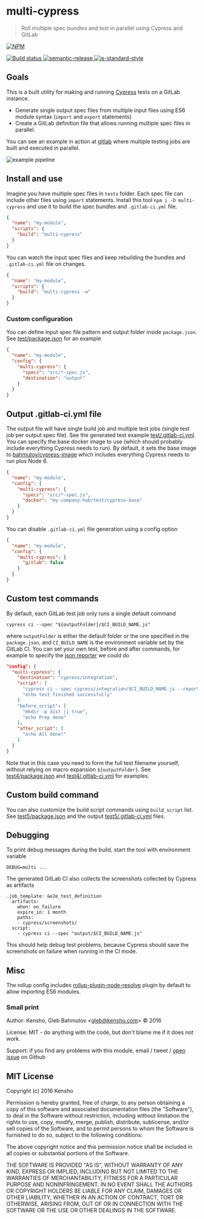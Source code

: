 # multi-cypress

> Roll multiple spec bundles and test in parallel using Cypress and GitLab

[![NPM][npm-icon] ][npm-url]

[![Build status][ci-image] ][ci-url]
[![semantic-release][semantic-image] ][semantic-url]
[![js-standard-style][standard-image]][standard-url]

## Goals

This is a built utility for making and running [Cypress](https://www.cypress.io/)
tests on a GitLab instance.

* Generate single output spec files from multiple input files using ES6 module syntax
  (`import` and `export` statements)
* Create a GitLab definition file that allows running multiple spec files in parallel.

You can see an example in action at
[gitlab](https://gitlab.com/bahmutov/cypress-example-kitchensink) where multiple testing
jobs are built and executed in parallel.

![example pipeline](example-pipeline.png)

## Install and use

Imagine you have multiple spec files in `tests` folder. Each spec file can include
other files using `import` statements. Install this tool `npm i -D multi-cypress`
and use it to build the spec bundles and `.gitlab-ci.yml` file.

```json
{
  "name": "my-module",
  "scripts": {
    "build": "multi-cypress"
  }
}
```

You can watch the input spec files and keep rebuilding the bundles and `.gitlab-ci.yml`
file on changes.

```json
{
  "name": "my-module",
  "scripts": {
    "build": "multi-cypress -w"
  }
}
```

### Custom configuration

You can define input spec file pattern and output folder inside `package.json`.
See [test/package.json](test/package.json) for an example

```json
{
  "name": "my-module",
  "config": {
    "multi-cypress": {
      "specs": "src/*-spec.js",
      "destination": "output"
    }
  }
}
```

## Output .gitlab-ci.yml file

The output file will have single build job and multiple test jobs (single test job per output spec
file). See the generated test example [test/.gitlab-ci.yml](test/.gitlab-ci.yml).
You can specify the base docker image to use (which should probably include everything
Cypress needs to run). By default, it sets the base image to
[bahmutov/cypress-image](https://hub.docker.com/r/bahmutov/cypress-image/) which includes
everything Cypress needs to run plus Node 6.

```json
{
  "name": "my-module",
  "config": {
    "multi-cypress": {
      "specs": "src/*-spec.js",
      "docker": "my-company-hub/test/cypress-base"
    }
  }
}
```

You can disable `.gitlab-ci.yml` file generation using a config option

```json
{
  "name": "my-module",
  "config": {
    "multi-cypress": {
      "gitlab": false
    }
  }
}
```

## Custom test commands

By default, each GitLab test job only runs a single default command

```
cypress ci --spec "${outputFolder}/$CI_BUILD_NAME.js"
```

where `outputFolder` is either the default folder or the one specified in the `package.json`,
and `CI_BUILD_NAME` is the environment variable set by the GitLab CI. You can set your own
test, before and after commands, for example to specify the
[json reporter](https://github.com/cypress-io/cypress-cli#cypress-run-1) we could do

```json
"config": {
  "multi-cypress": {
    "destination": "cypress/integration",
    "script": [
      "cypress ci --spec cypress/integration/$CI_BUILD_NAME.js --reporter json",
      "echo test finished successfully"
    ]
    "before_script": [
      "mkdir -p dist || true",
      "echo Prep done"
    ],
    "after_script": [
      "echo All done!"
    ]
  }
}
```

Note that in this case you need to form the full test filename yourself, without relying on
macro expansion `${outputFolder}`. See [test4/package.json](test4/package.json) and
[test4/.gitlab-ci.yml](test4/.gitlab-ci.yml) for examples.

## Custom build command

You can also customize the build script commands using `build_script` list.
See [test5/package.json](test5/package.json) and the output
[test5/.gitlab-ci.yml](test5/.gitlab-ci.yml) files.

## Debugging

To print debug messages during the build, start the tool with environment variable

```
DEBUG=multi ...
```

The generated GitLab CI also collects the screenshots collected by Cypress as artifacts

```
.job_template: &e2e_test_definition
  artifacts:
    when: on_failure
    expire_in: 1 month
    paths:
    - cypress/screenshots/
  script:
    - cypress ci --spec "output/$CI_BUILD_NAME.js"
```

This should help debug test problems, because Cypress should save the screenshots on failure
when running in the CI mode.

## Misc

The rollup config includes
[rollup-plugin-node-resolve](https://github.com/rollup/rollup-plugin-node-resolve#readme)
plugin by default to allow importing ES6 modules.

### Small print

Author: Kensho, Gleb Bahmutov &lt;gleb@kensho.com&gt; &copy; 2016

License: MIT - do anything with the code, but don't blame me if it does not work.

Support: if you find any problems with this module, email / tweet /
[open issue](https://github.com/kensho/multi-cypress/issues) on Github

## MIT License

Copyright (c) 2016 Kensho

Permission is hereby granted, free of charge, to any person
obtaining a copy of this software and associated documentation
files (the "Software"), to deal in the Software without
restriction, including without limitation the rights to use,
copy, modify, merge, publish, distribute, sublicense, and/or sell
copies of the Software, and to permit persons to whom the
Software is furnished to do so, subject to the following
conditions:

The above copyright notice and this permission notice shall be
included in all copies or substantial portions of the Software.

THE SOFTWARE IS PROVIDED "AS IS", WITHOUT WARRANTY OF ANY KIND,
EXPRESS OR IMPLIED, INCLUDING BUT NOT LIMITED TO THE WARRANTIES
OF MERCHANTABILITY, FITNESS FOR A PARTICULAR PURPOSE AND
NONINFRINGEMENT. IN NO EVENT SHALL THE AUTHORS OR COPYRIGHT
HOLDERS BE LIABLE FOR ANY CLAIM, DAMAGES OR OTHER LIABILITY,
WHETHER IN AN ACTION OF CONTRACT, TORT OR OTHERWISE, ARISING
FROM, OUT OF OR IN CONNECTION WITH THE SOFTWARE OR THE USE OR
OTHER DEALINGS IN THE SOFTWARE.

[npm-icon]: https://nodei.co/npm/multi-cypress.png?downloads=true
[npm-url]: https://npmjs.org/package/multi-cypress
[ci-image]: https://travis-ci.org/kensho/multi-cypress.png?branch=master
[ci-url]: https://travis-ci.org/kensho/multi-cypress
[semantic-image]: https://img.shields.io/badge/%20%20%F0%9F%93%A6%F0%9F%9A%80-semantic--release-e10079.svg
[semantic-url]: https://github.com/semantic-release/semantic-release
[standard-image]: https://img.shields.io/badge/code%20style-standard-brightgreen.svg
[standard-url]: http://standardjs.com/
